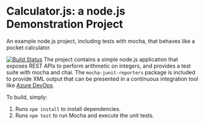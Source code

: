 Calculator.js: a node.js Demonstration Project
==============================================
An example node.js project, including tests with mocha, that behaves like
a pocket calculator.

[![Build Status](https://dev.azure.com/RaboAzureTraining/Integrating%20External%20Source%20Control%20with%20Azure%20Pipelines/_apis/build/status/AzureTraini.calculator?branchName=master)](https://dev.azure.com/RaboAzureTraining/Integrating%20External%20Source%20Control%20with%20Azure%20Pipelines/_build/latest?definitionId=8&branchName=master)
The project contains a simple node.js application that exposes REST APIs
to perform arithmetic on integers, and provides a test suite with mocha
and chai.  The `mocha-junit-reporters` package is included to provide XML
output that can be presented in a continuous integration tool like
[Azure DevOps](https://azure.com/devops).

To build, simply:

1. Runs `npm install` to install dependencies.
2. Runs `npm test` to run Mocha and execute the unit tests.

